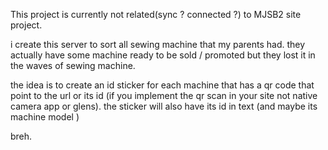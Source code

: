 This project is currently not related(sync ? connected ?) to MJSB2 site project.

i create this server to sort all sewing machine that my parents had. they actually have some machine ready to be sold / promoted but they lost it in the waves of sewing machine.

the idea is to create an id sticker for each machine that has a qr code that point to the url or its id (if you implement the qr scan in your site not native camera app or glens). the sticker will also have its id in text (and maybe its machine model )

breh.